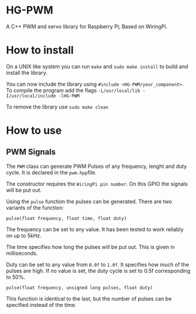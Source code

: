 # HG-PWM
A C++ PWM and servo library for Raspberry Pi; Based on WiringPi.


# How to install
On a UNIX like system you can run `make` and `sudo make install` to build and install the library.

You can now include the library using `#include <HG-PWM/your_component>`. To compile the program add the flags `-L/usr/local/lib -I/usr/local/include -lHG-PWM`

To remove the library use `sudo make clean`


# How to use

## PWM Signals
The `PWM` class can generate PWM Pulses of any frequency, lenght and duty cycle. It is declared in the `pwm.hpp`file.

The constructor requires the `WiringPi pin number`. On this GPIO the signals will be put out.

Using the `pulse` function the pulses can be generated. There are two variants of the function:

`pulse(float frequency, float time, float duty)` 

The frequency can be set to any value. It has been tested to work reliably on up to 5kHz.

The time specifies how long the pulses will be put out. This is given in milliseconds.

Duty can be set to any value from `0.0f` to `1.0f`. It specifies how much of the pulses are high. If no value is set, the duty cycle is set to 0.5f corresponding to 50%.



`pulse(float frequency, unsigned long pulses, float duty)` 


This function is identical to the last, but the number of pulses can be specified instead of the time.
